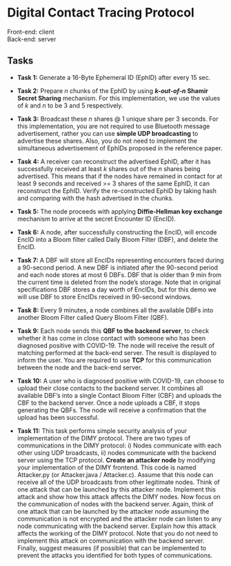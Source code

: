 # Digital Contact Tracing Protocol
Front-end: client  
Back-end: server 

## Tasks 
- **Task 1:** Generate a 16-Byte Ephemeral ID (EphID) after every 15 sec.  

- **Task 2:** Prepare *n* chunks of the EphID by using ***k-out-of-n* Shamir Secret Sharing** mechanism. For this implementation, we use the values of *k* and *n* to be 3 and 5 respectively.  

- **Task 3:** Broadcast these *n* shares @ 1 unique share per 3 seconds. For this implementation, you are not required to use Bluetooth message advertisement, rather you can use **simple UDP broadcasting** to advertise these shares. Also, you do not need to implement the simultaneous advertisement of EphIDs proposed in the reference paper.  

- **Task 4:** A receiver can reconstruct the advertised EphID, after it has successfully received at least *k* shares out of the *n* shares being advertised. This means that if the nodes have remained in contact for at least 9 seconds and received >= 3 shares of the same EphID, it can reconstruct the EphID. Verify the re-constructed EphID by taking hash and comparing with the hash advertised in the chunks.  

- **Task 5:** The node proceeds with applying **Diffie-Hellman key exchange** mechanism to arrive at the secret Encounter ID (EncID).  

- **Task 6:** A node, after successfully constructing the EncID, will encode EncID into a Bloom filter called Daily Bloom Filter (DBF), and delete the EncID.  

- **Task 7:** A DBF will store all EncIDs representing encounters faced during a 90-second period. A new DBF is initiated after the 90-second period and each node stores at most 6 DBFs. DBF that is older than 9 min from the current time is deleted from the node’s storage. Note that in original specifications DBF stores a day worth of EncIDs, but for this demo we will use DBF to store EncIDs received in 90-second windows.  

- **Task 8:** Every 9 minutes, a node combines all the available DBFs into another Bloom Filter called Query Bloom Filter (QBF).  

- **Task 9:** Each node sends this **QBF to the backend server**, to check whether it has come in close contact with someone who has been diagnosed positive with COVID-19. The node will receive the result of matching performed at the back-end server. The result is displayed to inform the user. You are required to use **TCP** for this communication between the node and the back-end server.  

- **Task 10:** A user who is diagnosed positive with COVID-19, can choose to upload their close contacts to the backend server. It combines all available DBF’s into a single Contact Bloom Filter (CBF) and uploads the CBF to the backend server. Once a node uploads a CBF, it stops generating the QBFs. The node will receive a confirmation that the upload has been successful.  

- **Task 11:** This task performs simple security analysis of your implementation of the DIMY protocol. There are two types of communications in the DIMY protocol: i) Nodes communicate with each other using UDP broadcasts, ii) nodes communicate with the backend server using the TCP protocol. **Create an attacker node** by modifying your implementation of the DIMY frontend. This code is named Attacker.py (or Attacker.java / Attacker.c). Assume that this node can receive all of the UDP broadcasts from other legitimate nodes. Think of one attack that can be launched by this attacker node. Implement this attack and show how this attack affects the DIMY nodes. Now focus on the communication of nodes with the backend server. Again, think of one attack that can be launched by the attacker node assuming the communication is not encrypted and the attacker node can listen to any node communicating with the backend server. Explain how this attack affects the working of the DIMY protocol. Note that you do not need to implement this attack on communication with the backend server. Finally, suggest measures (if possible) that can be implemented to prevent the attacks you identified for both types of communications.  
